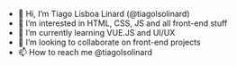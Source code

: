 - 👋 Hi, I’m Tiago Lisboa Linard (@tiagolsolinard)
- 👀 I’m interested in HTML, CSS, JS and all front-end stuff
- 🌱 I’m currently learning VUE.JS and UI/UX
- 💞️ I’m looking to collaborate on front-end projects
- 📫 How to reach me @tiagolsolinard

<!---
tiagolsolinard/tiagolsolinard is a ✨ special ✨ repository because its `README.md` (this file) appears on your GitHub profile.
You can click the Preview link to take a look at your changes.
--->

